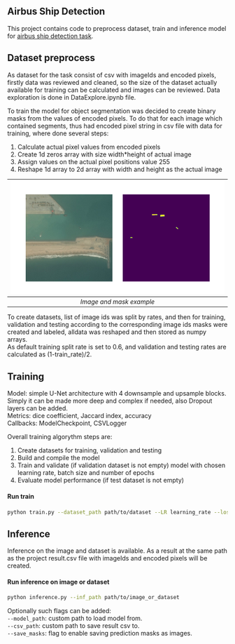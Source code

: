 ## Airbus Ship Detection

This project contains code to preprocess dataset, train and inference 
model for [airbus ship detection task](https://www.kaggle.com/c/airbus-ship-detection/overview).

## Dataset preprocess

As dataset for the task consist of csv with imageIds and encoded pixels, firstly data was reviewed and cleaned, 
so the size of the dataset actually available for training can be calculated and images can be reviewed. 
Data exploration is done in  DataExplore.ipynb file.

To train the model for object segmentation was decided to create binary masks from the values of encoded pixels. 
To do that for each image which contained segments, thus had encoded pixel string in csv file with data for training, 
where done several steps:
1. Calculate actual pixel values from encoded pixels
2. Create 1d zeros array with size width*height of actual image
3. Assign values on the actual pixel positions value 255
4. Reshape 1d array to 2d array with width and height as the actual image

| ![image](samples/mask_example.png) |
|:----------------------------------:|      
|      *Image and mask example*      |

To create datasets, list of image ids was split by rates, and then for training, validation and testing according to 
the corresponding image ids masks were created and labeled, alldata was reshaped and then stored as numpy arrays.    
As default training split rate is set to 0.6, and validation and testing rates are calculated as (1-train_rate)/2.

## Training

Model: simple U-Net architecture with 4 downsample and upsample blocks. Simply it can be made more 
deep and complex if needed, also Dropout layers can be added.    
Metrics: dice coefficient, Jaccard index, accuracy    
Callbacks: ModelCheckpoint, CSVLogger 

Overall training algorythm steps are:
1. Create datasets for training, validation and testing 
2. Build and compile the model
3. Train and validate (if validation dataset is not empty) model with chosen learning rate, batch size and number 
of epochs
4. Evaluate model performance (if test dataset is not empty)

#### Run train
```bash
python train.py --dataset_path path/to/dataset --LR learning_rate --loss loss --epochs num_of_epochs --batch_size batch_size
```

## Inference

Inference on the image and dataset is available. As a result at the same path as the project result.csv file with 
imageIds and encoded pixels will be created.

#### Run inference on image or dataset
```bash
python inference.py --inf_path path/to/image_or_dataset
```
Optionally such flags can be added:    
`--model_path`: custom path to load model from.    
`--csv_path`: custom path to save result csv to.    
`--save_masks`: flag to enable saving prediction masks as images.    
